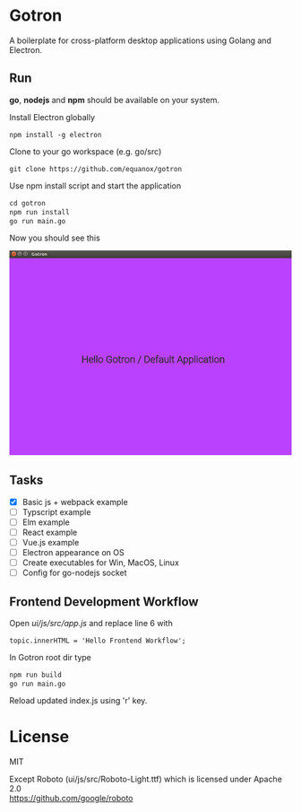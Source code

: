 # Gotron
A boilerplate for cross-platform desktop applications using Golang and Electron.

## Run
**go**, **nodejs** and **npm** should be available on your system.  

Install Electron globally

    npm install -g electron

Clone to your go workspace (e.g. go/src)

    git clone https://github.com/equanox/gotron

Use npm install script and start the application
```
cd gotron
npm run install
go run main.go
```
Now you should see this

![Hello Gotron](https://raw.githubusercontent.com/equanox/gotron/master/doc/hello_gotron.png)


## Tasks
- [x] Basic js + webpack example
- [ ] Typscript example
- [ ] Elm example
- [ ] React example
- [ ] Vue.js example
- [ ] Electron appearance on OS
- [ ] Create executables for Win, MacOS, Linux
- [ ] Config for go-nodejs socket

## Frontend Development Workflow
Open *ui/js/src/app.js* and replace line 6 with

    topic.innerHTML = 'Hello Frontend Workflow';

In Gotron root dir type

    npm run build
    go run main.go

Reload updated index.js using 'r' key.

# License
MIT  

Except Roboto (ui/js/src/Roboto-Light.ttf) which is licensed under Apache 2.0   
https://github.com/google/roboto
